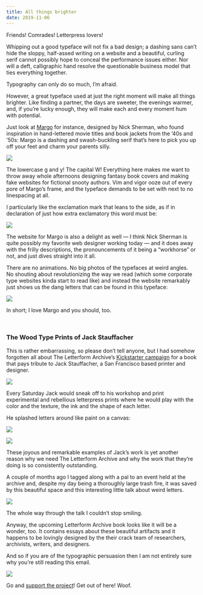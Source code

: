 ```yaml
---
title: All things brighter
date: 2019-11-06
---
```


Friends! Comrades! Letterpress lovers!

Whipping out a good typeface will not fix a bad design; a dashing sans can’t hide the sloppy, half-assed writing on a website and a beautiful, curling serif cannot possibly hope to conceal the performance issues either. Nor will a deft, calligraphic hand resolve the questionable business model that ties everything together.

Typography can only do so much, I’m afraid.

However, a great typeface used at just the right moment will make all things brighter. Like finding a partner, the days are sweeter, the evenings warmer, and, if you’re lucky enough, they will make each and every moment hum with potential.

Just look at [Margo](https://www.futurefonts.xyz/hex/margo) for instance, designed by Nick Sherman, who found inspiration in hand-lettered movie titles and book jackets from the ’40s and ’50s: Margo is a dashing and swash-buckling serif that’s here to pick you up off your feet and charm your parents silly.

![](https://buttondown.s3.us-west-2.amazonaws.com/images/8080486c-8ee2-4e0c-b60e-04aff5c97caf.png)

The lowercase g and y! The capital W! Everything here makes me want to throw away whole afternoons designing fantasy book covers and making fake websites for fictional snooty authors. Vim and vigor ooze out of every pore of Margo’s frame, and the typeface demands to be set with next to no linespacing at all.

I particularly like the exclamation mark that leans to the side, as if in declaration of just how extra exclamatory this word must be:

![](https://buttondown.s3.us-west-2.amazonaws.com/images/0b7f5942-e7ec-4f10-b5a8-305ef4d60232.png)

The website for Margo is also a delight as well — I think Nick Sherman is quite possibly my favorite web designer working today — and it does away with the frilly descriptions, the pronouncements of it being a “workhorse” or not, and just dives straight into it all.

There are no animations. No big photos of the typefaces at weird angles. No shouting about revolutionizing the way we read (which some corporate type websites kinda start to read like) and instead the website remarkably just shows us the dang letters that can be found in this typeface:

![](https://buttondown.s3.us-west-2.amazonaws.com/images/7da623a0-d5ac-4f2b-a2ed-a55fe7dbb994.png)

In short; I love Margo and you should, too.

<br />

### The Wood Type Prints of Jack Stauffacher

This is rather embarrassing, so please don’t tell anyone, but I had somehow forgotten all about The Letterform Archive’s [Kickstarter campaign](https://www.kickstarter.com/projects/letterformarchive/only-on-saturday-the-wood-type-prints-of-jack-stauffacher) for a book that pays tribute to Jack Stauffacher, a San Francisco based printer and designer.

![](https://buttondown.s3.us-west-2.amazonaws.com/images/7893f1c9-15d1-43c6-bf2d-024d485a05b2.jpg)

Every Saturday Jack would sneak off to his workshop and print experimental and rebellious letterpress prints where he would play with the color and the texture, the ink and the shape of each letter.

He splashed letters around like paint on a canvas:

![](https://buttondown.s3.us-west-2.amazonaws.com/images/ca3fbcc6-d43e-4195-a260-7bcaad0f3f0d.jpg)

![](https://buttondown.s3.us-west-2.amazonaws.com/images/bd73c5dd-f1a7-4ad7-80e1-b352b43780db.jpg)

These joyous and remarkable examples of Jack’s work is yet another reason why we need The Letterform Archive and why the work that they’re doing is so consistently outstanding.

A couple of months ago I tagged along with a pal to an event held at the archive and, despite my day being a thoroughly large trash fire, it was saved by this beautiful space and this interesting little talk about weird letters.

![](https://buttondown.s3.us-west-2.amazonaws.com/images/6841c168-15b5-4ae8-af36-ff2b7a30b131.jpeg)

The whole way through the talk I couldn’t stop smiling.

Anyway, the upcoming Letterform Archive book looks like it will be a wonder, too. It contains essays about these beautiful artifacts and it happens to be lovingly designed by the their crack team of researchers, archivists, writers, and designers.

And so if you are of the typographic persuasion then I am not entirely sure why you’re still reading this email.

![](https://buttondown.s3.us-west-2.amazonaws.com/images/93648096-eac9-4620-87be-b496958d7ea2.jpg)

Go and [support the project](https://www.kickstarter.com/projects/letterformarchive/only-on-saturday-the-wood-type-prints-of-jack-stauffacher)! Get out of here! Woof.
